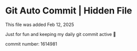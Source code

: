 # Git Auto Commit | Hidden File

This file was added Feb 12, 2025

Just for fun and keeping my daily git commit active 🤪

commit number: 1614981
